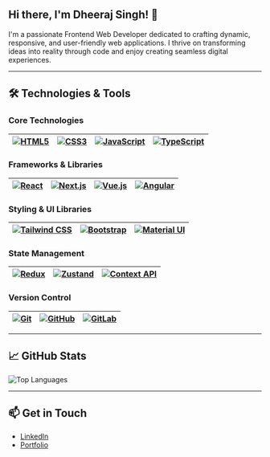 <h2> Hi there, I'm Dheeraj Singh! 👋 </h2>
<p> I'm a passionate Frontend Web Developer dedicated to crafting dynamic, responsive, and user-friendly web applications. I thrive on transforming ideas into reality through code and enjoy creating seamless digital experiences.</p>
<hr/>

<h2 class="heading-element" dir="auto">🛠️ Technologies &amp; Tools</h2>
<div> 
<h3 class="heading-element" dir="auto">Core Technologies</h3>
  <table>
<thead>
<tr>
<th><a target="_blank" rel="noopener noreferrer nofollow" href="https://camo.githubusercontent.com/90dcf0669edb46e9a63bd6a1c2460817040f3bd0ede67b297a94fc9a00b295ba/68747470733a2f2f696d672e736869656c64732e696f2f62616467652f2d48544d4c352d4533344632363f7374796c653d666c6174266c6f676f3d68746d6c35266c6f676f436f6c6f723d7768697465"><img src="https://camo.githubusercontent.com/90dcf0669edb46e9a63bd6a1c2460817040f3bd0ede67b297a94fc9a00b295ba/68747470733a2f2f696d672e736869656c64732e696f2f62616467652f2d48544d4c352d4533344632363f7374796c653d666c6174266c6f676f3d68746d6c35266c6f676f436f6c6f723d7768697465" alt="HTML5" data-canonical-src="https://img.shields.io/badge/-HTML5-E34F26?style=flat&amp;logo=html5&amp;logoColor=white" style="max-width: 100%;"></a></th>
<th><a target="_blank" rel="noopener noreferrer nofollow" href="https://camo.githubusercontent.com/4081bdd86277757c837b9f3053f58b2f88721f041f95c4568a1f8c0b7c8cd5e5/68747470733a2f2f696d672e736869656c64732e696f2f62616467652f2d435353332d3135373242363f7374796c653d666c6174266c6f676f3d63737333266c6f676f436f6c6f723d7768697465"><img src="https://camo.githubusercontent.com/4081bdd86277757c837b9f3053f58b2f88721f041f95c4568a1f8c0b7c8cd5e5/68747470733a2f2f696d672e736869656c64732e696f2f62616467652f2d435353332d3135373242363f7374796c653d666c6174266c6f676f3d63737333266c6f676f436f6c6f723d7768697465" alt="CSS3" data-canonical-src="https://img.shields.io/badge/-CSS3-1572B6?style=flat&amp;logo=css3&amp;logoColor=white" style="max-width: 100%;"></a></th>
<th><a target="_blank" rel="noopener noreferrer nofollow" href="https://camo.githubusercontent.com/63988a2627145515b51a5b034dc3155b819688f4685003955078bad9c54f7595/68747470733a2f2f696d672e736869656c64732e696f2f62616467652f2d4a6176615363726970742d4637444631453f7374796c653d666c6174266c6f676f3d6a617661736372697074266c6f676f436f6c6f723d626c61636b"><img src="https://camo.githubusercontent.com/63988a2627145515b51a5b034dc3155b819688f4685003955078bad9c54f7595/68747470733a2f2f696d672e736869656c64732e696f2f62616467652f2d4a6176615363726970742d4637444631453f7374796c653d666c6174266c6f676f3d6a617661736372697074266c6f676f436f6c6f723d626c61636b" alt="JavaScript" data-canonical-src="https://img.shields.io/badge/-JavaScript-F7DF1E?style=flat&amp;logo=javascript&amp;logoColor=black" style="max-width: 100%;"></a></th>
<th><a target="_blank" rel="noopener noreferrer nofollow" href="https://camo.githubusercontent.com/2c14d9a09ff3be2968591d5d6539033308b041888d8088bb4dde1da2d781a4f5/68747470733a2f2f696d672e736869656c64732e696f2f62616467652f2d547970655363726970742d3331373843363f7374796c653d666c6174266c6f676f3d74797065736372697074266c6f676f436f6c6f723d7768697465"><img src="https://camo.githubusercontent.com/2c14d9a09ff3be2968591d5d6539033308b041888d8088bb4dde1da2d781a4f5/68747470733a2f2f696d672e736869656c64732e696f2f62616467652f2d547970655363726970742d3331373843363f7374796c653d666c6174266c6f676f3d74797065736372697074266c6f676f436f6c6f723d7768697465" alt="TypeScript" data-canonical-src="https://img.shields.io/badge/-TypeScript-3178C6?style=flat&amp;logo=typescript&amp;logoColor=white" style="max-width: 100%;"></a></th>
</tr>
</thead>
</table>

  <h3 class="heading-element" dir="auto">Frameworks &amp; Libraries</h3>

  <table>
<thead>
<tr>
<th><a target="_blank" rel="noopener noreferrer nofollow" href="https://camo.githubusercontent.com/aca2af8e0383bd92f54da20c400245d4b6275dbf3e38a8c2ce4fae6e2c73093a/68747470733a2f2f696d672e736869656c64732e696f2f62616467652f2d52656163742d3631444146423f7374796c653d666c6174266c6f676f3d7265616374266c6f676f436f6c6f723d626c61636b"><img src="https://camo.githubusercontent.com/aca2af8e0383bd92f54da20c400245d4b6275dbf3e38a8c2ce4fae6e2c73093a/68747470733a2f2f696d672e736869656c64732e696f2f62616467652f2d52656163742d3631444146423f7374796c653d666c6174266c6f676f3d7265616374266c6f676f436f6c6f723d626c61636b" alt="React" data-canonical-src="https://img.shields.io/badge/-React-61DAFB?style=flat&amp;logo=react&amp;logoColor=black" style="max-width: 100%;"></a></th>
<th><a target="_blank" rel="noopener noreferrer nofollow" href="https://camo.githubusercontent.com/6c66acaf1e6a644e535bae697c9f55eb3fdb1ac5f754b7ddd044524f3b431528/68747470733a2f2f696d672e736869656c64732e696f2f62616467652f2d4e6578742e6a732d3030303030303f7374796c653d666c6174266c6f676f3d6e657874646f746a73266c6f676f436f6c6f723d7768697465"><img src="https://camo.githubusercontent.com/6c66acaf1e6a644e535bae697c9f55eb3fdb1ac5f754b7ddd044524f3b431528/68747470733a2f2f696d672e736869656c64732e696f2f62616467652f2d4e6578742e6a732d3030303030303f7374796c653d666c6174266c6f676f3d6e657874646f746a73266c6f676f436f6c6f723d7768697465" alt="Next.js" data-canonical-src="https://img.shields.io/badge/-Next.js-000000?style=flat&amp;logo=nextdotjs&amp;logoColor=white" style="max-width: 100%;"></a></th>
<th><a target="_blank" rel="noopener noreferrer nofollow" href="https://camo.githubusercontent.com/401624de0c659e54ecc9a85376e9af539d4ca78273b014561a327a0f85393154/68747470733a2f2f696d672e736869656c64732e696f2f62616467652f2d5675652e6a732d3446433038443f7374796c653d666c6174266c6f676f3d7675652e6a73266c6f676f436f6c6f723d7768697465"><img src="https://camo.githubusercontent.com/401624de0c659e54ecc9a85376e9af539d4ca78273b014561a327a0f85393154/68747470733a2f2f696d672e736869656c64732e696f2f62616467652f2d5675652e6a732d3446433038443f7374796c653d666c6174266c6f676f3d7675652e6a73266c6f676f436f6c6f723d7768697465" alt="Vue.js" data-canonical-src="https://img.shields.io/badge/-Vue.js-4FC08D?style=flat&amp;logo=vue.js&amp;logoColor=white" style="max-width: 100%;"></a></th>
<th><a target="_blank" rel="noopener noreferrer nofollow" href="https://camo.githubusercontent.com/a56d859bb97462d3f46ce1d6a0be9acaf89a2e9a135462b6c673a3deccc40f07/68747470733a2f2f696d672e736869656c64732e696f2f62616467652f2d416e67756c61722d4444303033313f7374796c653d666c6174266c6f676f3d616e67756c6172266c6f676f436f6c6f723d7768697465"><img src="https://camo.githubusercontent.com/a56d859bb97462d3f46ce1d6a0be9acaf89a2e9a135462b6c673a3deccc40f07/68747470733a2f2f696d672e736869656c64732e696f2f62616467652f2d416e67756c61722d4444303033313f7374796c653d666c6174266c6f676f3d616e67756c6172266c6f676f436f6c6f723d7768697465" alt="Angular" data-canonical-src="https://img.shields.io/badge/-Angular-DD0031?style=flat&amp;logo=angular&amp;logoColor=white" style="max-width: 100%;"></a></th>
</tr>
</thead>
</table>
<h3 class="heading-element" dir="auto">Styling &amp; UI Libraries</h3>

<table>
<thead>
<tr>
<th><a target="_blank" rel="noopener noreferrer nofollow" href="https://camo.githubusercontent.com/58cd0f0f7e745ac74fa418f7a8771e7e99654ba0e005f8d5cf3f110037c68546/68747470733a2f2f696d672e736869656c64732e696f2f62616467652f2d5461696c77696e642532304353532d3338423241433f7374796c653d666c6174266c6f676f3d7461696c77696e642d637373266c6f676f436f6c6f723d7768697465"><img src="https://camo.githubusercontent.com/58cd0f0f7e745ac74fa418f7a8771e7e99654ba0e005f8d5cf3f110037c68546/68747470733a2f2f696d672e736869656c64732e696f2f62616467652f2d5461696c77696e642532304353532d3338423241433f7374796c653d666c6174266c6f676f3d7461696c77696e642d637373266c6f676f436f6c6f723d7768697465" alt="Tailwind CSS" data-canonical-src="https://img.shields.io/badge/-Tailwind%20CSS-38B2AC?style=flat&amp;logo=tailwind-css&amp;logoColor=white" style="max-width: 100%;"></a></th>
<th><a target="_blank" rel="noopener noreferrer nofollow" href="https://camo.githubusercontent.com/30b39c863e4b2459366b486fb34ce199ea1914636628a552c9294d7ef0ece475/68747470733a2f2f696d672e736869656c64732e696f2f62616467652f2d426f6f7473747261702d3739353242333f7374796c653d666c6174266c6f676f3d626f6f747374726170266c6f676f436f6c6f723d7768697465"><img src="https://camo.githubusercontent.com/30b39c863e4b2459366b486fb34ce199ea1914636628a552c9294d7ef0ece475/68747470733a2f2f696d672e736869656c64732e696f2f62616467652f2d426f6f7473747261702d3739353242333f7374796c653d666c6174266c6f676f3d626f6f747374726170266c6f676f436f6c6f723d7768697465" alt="Bootstrap" data-canonical-src="https://img.shields.io/badge/-Bootstrap-7952B3?style=flat&amp;logo=bootstrap&amp;logoColor=white" style="max-width: 100%;"></a></th>
<th><a target="_blank" rel="noopener noreferrer nofollow" href="https://camo.githubusercontent.com/7c0259e15477e49afb9892bac24e38e898bc942285b54478e2d93c08ba652003/68747470733a2f2f696d672e736869656c64732e696f2f62616467652f2d4d6174657269616c25323055492d3030383143423f7374796c653d666c6174266c6f676f3d6d6174657269616c2d7569266c6f676f436f6c6f723d7768697465"><img src="https://camo.githubusercontent.com/7c0259e15477e49afb9892bac24e38e898bc942285b54478e2d93c08ba652003/68747470733a2f2f696d672e736869656c64732e696f2f62616467652f2d4d6174657269616c25323055492d3030383143423f7374796c653d666c6174266c6f676f3d6d6174657269616c2d7569266c6f676f436f6c6f723d7768697465" alt="Material UI" data-canonical-src="https://img.shields.io/badge/-Material%20UI-0081CB?style=flat&amp;logo=material-ui&amp;logoColor=white" style="max-width: 100%;"></a></th>
</tr>
</thead>
</table>

<h3 class="heading-element" dir="auto">State Management</h3>
<table>
<thead>
<tr>
<th><a target="_blank" rel="noopener noreferrer nofollow" href="https://camo.githubusercontent.com/2028c9cfa728e2411ff5beab700d7e198587a6af9a45324b580678795a1de7e2/68747470733a2f2f696d672e736869656c64732e696f2f62616467652f2d52656475782d3736344142433f7374796c653d666c6174266c6f676f3d7265647578266c6f676f436f6c6f723d7768697465"><img src="https://camo.githubusercontent.com/2028c9cfa728e2411ff5beab700d7e198587a6af9a45324b580678795a1de7e2/68747470733a2f2f696d672e736869656c64732e696f2f62616467652f2d52656475782d3736344142433f7374796c653d666c6174266c6f676f3d7265647578266c6f676f436f6c6f723d7768697465" alt="Redux" data-canonical-src="https://img.shields.io/badge/-Redux-764ABC?style=flat&amp;logo=redux&amp;logoColor=white" style="max-width: 100%;"></a></th>
<th><a target="_blank" rel="noopener noreferrer nofollow" href="https://camo.githubusercontent.com/7cf9735db1561f6e6194152d67f24183e1564bf218350d473ac306808dfa704b/68747470733a2f2f696d672e736869656c64732e696f2f62616467652f2d5a757374616e642d3030303030303f7374796c653d666c6174266c6f676f3d7a757374616e64266c6f676f436f6c6f723d7768697465"><img src="https://camo.githubusercontent.com/7cf9735db1561f6e6194152d67f24183e1564bf218350d473ac306808dfa704b/68747470733a2f2f696d672e736869656c64732e696f2f62616467652f2d5a757374616e642d3030303030303f7374796c653d666c6174266c6f676f3d7a757374616e64266c6f676f436f6c6f723d7768697465" alt="Zustand" data-canonical-src="https://img.shields.io/badge/-Zustand-000000?style=flat&amp;logo=zustand&amp;logoColor=white" style="max-width: 100%;"></a></th>
<th><a target="_blank" rel="noopener noreferrer nofollow" href="https://camo.githubusercontent.com/a7e03ea3cdec59be2062c952dcad4592b03b4af73ae9643f8d60f1b786da8ae2/68747470733a2f2f696d672e736869656c64732e696f2f62616467652f2d436f6e746578742532304150492d3631444146423f7374796c653d666c6174266c6f676f3d7265616374266c6f676f436f6c6f723d626c61636b"><img src="https://camo.githubusercontent.com/a7e03ea3cdec59be2062c952dcad4592b03b4af73ae9643f8d60f1b786da8ae2/68747470733a2f2f696d672e736869656c64732e696f2f62616467652f2d436f6e746578742532304150492d3631444146423f7374796c653d666c6174266c6f676f3d7265616374266c6f676f436f6c6f723d626c61636b" alt="Context API" data-canonical-src="https://img.shields.io/badge/-Context%20API-61DAFB?style=flat&amp;logo=react&amp;logoColor=black" style="max-width: 100%;"></a></th>
</tr>
</thead>
</table>

<h3 class="heading-element" dir="auto">Version Control</h3>
<table>
<thead>
<tr>
<th><a target="_blank" rel="noopener noreferrer nofollow" href="https://camo.githubusercontent.com/9b6d0a9ba088c4e735d5dda96c38c9be4553fe80ce3c408fec29de5a3e0222b3/68747470733a2f2f696d672e736869656c64732e696f2f62616467652f2d4769742d4630353033323f7374796c653d666c6174266c6f676f3d676974266c6f676f436f6c6f723d7768697465"><img src="https://camo.githubusercontent.com/9b6d0a9ba088c4e735d5dda96c38c9be4553fe80ce3c408fec29de5a3e0222b3/68747470733a2f2f696d672e736869656c64732e696f2f62616467652f2d4769742d4630353033323f7374796c653d666c6174266c6f676f3d676974266c6f676f436f6c6f723d7768697465" alt="Git" data-canonical-src="https://img.shields.io/badge/-Git-F05032?style=flat&amp;logo=git&amp;logoColor=white" style="max-width: 100%;"></a></th>
<th><a target="_blank" rel="noopener noreferrer nofollow" href="https://camo.githubusercontent.com/b0af661b7ac10be5a70afb9f06197ea92d512f0d76966ae9d855c19139b5702b/68747470733a2f2f696d672e736869656c64732e696f2f62616467652f2d4769744875622d3138313731373f7374796c653d666c6174266c6f676f3d676974687562266c6f676f436f6c6f723d7768697465"><img src="https://camo.githubusercontent.com/b0af661b7ac10be5a70afb9f06197ea92d512f0d76966ae9d855c19139b5702b/68747470733a2f2f696d672e736869656c64732e696f2f62616467652f2d4769744875622d3138313731373f7374796c653d666c6174266c6f676f3d676974687562266c6f676f436f6c6f723d7768697465" alt="GitHub" data-canonical-src="https://img.shields.io/badge/-GitHub-181717?style=flat&amp;logo=github&amp;logoColor=white" style="max-width: 100%;"></a></th>
<th><a target="_blank" rel="noopener noreferrer nofollow" href="https://camo.githubusercontent.com/872f285d713916a324852e3670fb347fc37448720e7d0635ec833ce6d3be893b/68747470733a2f2f696d672e736869656c64732e696f2f62616467652f2d4769744c61622d4643364432363f7374796c653d666c6174266c6f676f3d6769746c6162266c6f676f436f6c6f723d7768697465"><img src="https://camo.githubusercontent.com/872f285d713916a324852e3670fb347fc37448720e7d0635ec833ce6d3be893b/68747470733a2f2f696d672e736869656c64732e696f2f62616467652f2d4769744c61622d4643364432363f7374796c653d666c6174266c6f676f3d6769746c6162266c6f676f436f6c6f723d7768697465" alt="GitLab" data-canonical-src="https://img.shields.io/badge/-GitLab-FC6D26?style=flat&amp;logo=gitlab&amp;logoColor=white" style="max-width: 100%;"></a></th>
</tr>
</thead>
</table>
</div>

<hr/>
<div>
  <h2> 📈 GitHub Stats</h2>
<img src="https://camo.githubusercontent.com/490cee272770c4b335a22f14699aba554dedc48e6044594424c9ba738cb4af59/68747470733a2f2f6769746875622d726561646d652d73746174732e76657263656c2e6170702f6170692f746f702d6c616e67732f3f757365726e616d653d616268692d32313037266c61796f75743d636f6d70616374267468656d653d7261646963616c" alt="Top Languages" data-canonical-src="https://github-readme-stats.vercel.app/api/top-langs/?username=abhi-2107&amp;layout=compact&amp;theme=radical" style="max-width: 100%;">
</div>

<hr>
<h2> 📫 Get in Touch</h2>
<div> 
<ul dir="auto">
<li><a href="www.linkedin.com/in/dheeraj-singh-52689420b" target="_blank" rel="nofollow">LinkedIn</a></li>
<li><a href="https://dheerajsinghbisht.info" target="_blank" rel="nofollow">Portfolio</a></li>
</ul>
</div>

<!--
**dheeraj98876/dheeraj98876** is a ✨ _special_ ✨ repository because its `README.md` (this file) appears on your GitHub profile.

Here are some ideas to get you started:

- 🔭 I’m currently working on ...
- 🌱 I’m currently learning ...
- 👯 I’m looking to collaborate on ...
- 🤔 I’m looking for help with ...
- 💬 Ask me about ...
- 📫 How to reach me: ...
- 😄 Pronouns: ...
- ⚡ Fun fact: ...
-->
